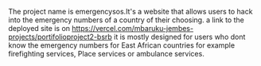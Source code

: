 The project name is emergencysos.It's a website that allows users to hack into the emergency numbers of a country of their choosing.
a link to the deployed site is on https://vercel.com/mbaruku-jembes-projects/portifolioproject2-bsrb
it is mostly designed for users who dont know the emergency numbers for East African countries for example firefighting services, Place services or ambulance services.



